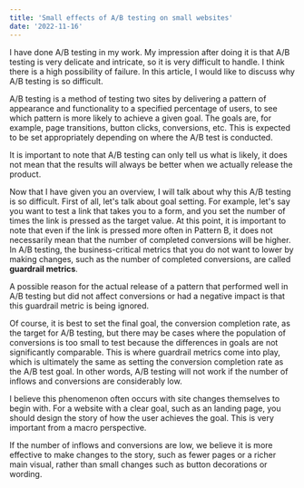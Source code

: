 ```yaml
---
title: 'Small effects of A/B testing on small websites'
date: '2022-11-16'
---
```


I have done A/B testing in my work. My impression after doing it is that A/B testing is very delicate and intricate, so it is very difficult to handle. I think there is a high possibility of failure. In this article, I would like to discuss why A/B testing is so difficult.

A/B testing is a method of testing two sites by delivering a pattern of appearance and functionality to a specified percentage of users, to see which pattern is more likely to achieve a given goal. The goals are, for example, page transitions, button clicks, conversions, etc. This is expected to be set appropriately depending on where the A/B test is conducted.

It is important to note that A/B testing can only tell us what is likely, it does not mean that the results will always be better when we actually release the product.

Now that I have given you an overview, I will talk about why this A/B testing is so difficult. First of all, let's talk about goal setting. For example, let's say you want to test a link that takes you to a form, and you set the number of times the link is pressed as the target value. At this point, it is important to note that even if the link is pressed more often in Pattern B, it does not necessarily mean that the number of completed conversions will be higher. In A/B testing, the business-critical metrics that you do not want to lower by making changes, such as the number of completed conversions, are called **guardrail metrics**.

A possible reason for the actual release of a pattern that performed well in A/B testing but did not affect conversions or had a negative impact is that this guardrail metric is being ignored.

Of course, it is best to set the final goal, the conversion completion rate, as the target for A/B testing, but there may be cases where the population of conversions is too small to test because the differences in goals are not significantly comparable. This is where guardrail metrics come into play, which is ultimately the same as setting the conversion completion rate as the A/B test goal. In other words, A/B testing will not work if the number of inflows and conversions are considerably low.

I believe this phenomenon often occurs with site changes themselves to begin with. For a website with a clear goal, such as an landing page, you should design the story of how the user achieves the goal. This is very important from a macro perspective.

If the number of inflows and conversions are low, we believe it is more effective to make changes to the story, such as fewer pages or a richer main visual, rather than small changes such as button decorations or wording.
